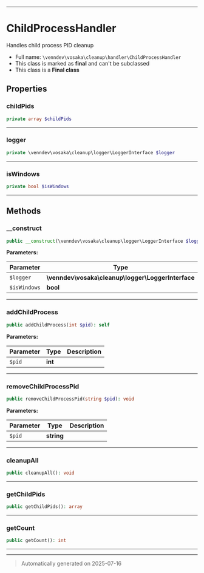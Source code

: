 ***

# ChildProcessHandler

Handles child process PID cleanup



* Full name: `\venndev\vosaka\cleanup\handler\ChildProcessHandler`
* This class is marked as **final** and can't be subclassed
* This class is a **Final class**



## Properties


### childPids



```php
private array $childPids
```






***

### logger



```php
private \venndev\vosaka\cleanup\logger\LoggerInterface $logger
```






***

### isWindows



```php
private bool $isWindows
```






***

## Methods


### __construct



```php
public __construct(\venndev\vosaka\cleanup\logger\LoggerInterface $logger, bool $isWindows): mixed
```








**Parameters:**

| Parameter | Type | Description |
|-----------|------|-------------|
| `$logger` | **\venndev\vosaka\cleanup\logger\LoggerInterface** |  |
| `$isWindows` | **bool** |  |





***

### addChildProcess



```php
public addChildProcess(int $pid): self
```








**Parameters:**

| Parameter | Type | Description |
|-----------|------|-------------|
| `$pid` | **int** |  |





***

### removeChildProcessPid



```php
public removeChildProcessPid(string $pid): void
```








**Parameters:**

| Parameter | Type | Description |
|-----------|------|-------------|
| `$pid` | **string** |  |





***

### cleanupAll



```php
public cleanupAll(): void
```












***

### getChildPids



```php
public getChildPids(): array
```












***

### getCount



```php
public getCount(): int
```












***


***
> Automatically generated on 2025-07-16
